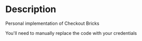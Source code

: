 # Description
Personal implementation of Checkout Bricks

You'll need to manually replace the code with your credentials
